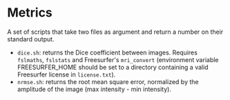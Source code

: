# Metrics

A set of scripts that take two files as argument and return a number on their standard output.

* `dice.sh`: returns the Dice coefficient between images. Requires `fslmaths`, `fslstats` and Freesurfer's `mri_convert` (environment variable FREESURFER_HOME should be set to a directory containing a valid Freesurfer license in `license.txt`).
* `nrmse.sh`: returns the root mean square error, normalized by the amplitude of the image (max intensity - min intensity).
